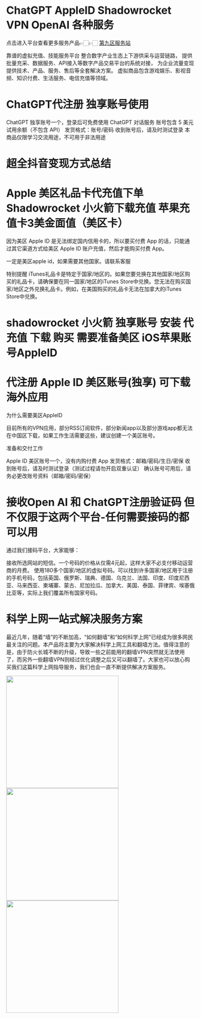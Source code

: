 # ChatGPT  AppleID Shadowrocket  VPN OpenAI  各种服务
点击进入平台查看更多服务产品👉🏻👉🏻 [第九区服务站](http://wp.huinong.co)

靠谱的虚拟充值、技能服务平台
整合数字产业生态上下游供采与运营链路， 提供批量充采、数据服务、API接入等数字产品交易平台的系统对接， 为企业流量变现提供技术、产品、服务、售后等全套解决方案。 虚拟商品包含游戏娱乐、影视音频、知识付费、生活服务、电信充值等领域。


# ChatGPT代注册 独享账号使用 

ChatGPT 独享账号一个，登录后可免费使用 ChatGPT 对话服务
账号包含 5 美元试用余额（不包含 API）
发货格式：账号/密码
收到账号后，请及时测试登录
本商品仅限学习交流用途，不可用于非法用途

# 超全抖音变现方式总结

# Apple 美区礼品卡代充值下单 Shadowrocket 小火箭下载充值 苹果充值卡3美金面值（美区卡）
因为美区 Apple ID 是无法绑定国内信用卡的，所以要买付费 App 的话，只能通过其它渠道方式给美区 Apple ID 账户充值，然后才能购买付费 App。 

一定是美区apple id，如果需要其他国家。请联系客服

特别提醒
iTunes礼品卡是特定于国家/地区的。如果您要兑换在其他国家/地区购买的礼品卡，请确保要在同一国家/地区的iTunes Store中兑换。您无法在购买国家/地区之外兑换礼品卡。例如，在美国购买的礼品卡无法在加拿大的iTunes Store中兑换。


# shadowrocket 小火箭 独享账号 安装 代充值 下载 购买 需要准备美区 iOS苹果账号AppleID


# 代注册 Apple ID 美区账号(独享) 可下载海外应用

为什么需要美区AppleID

目前所有的VPN应用，部分RSS订阅软件，部分新闻app以及部分游戏app都无法在中国区下载，如果工作生活需要这些，建议创建一个美区账号。

准备和交付工作

Apple ID 美区账号一个，没有内购付费 App
发货格式：邮箱/密码/生日/密保
收到账号后，请及时测试登录（测试过程请勿开启双重认证）
确认账号可用后，请务必更改账号资料（邮箱/密码/密保）


# 接收Open AI 和 ChatGPT注册验证码 但不仅限于这两个平台-任何需要接码的都可以用

通过我们接码平台，大家能够：

接收所选网站的短信。一个号码的价格从仅需4元起，这样大家不必支付移动运营商的月费。
使用180多个国家/地区的虚拟号码。可以找到许多国家/地区用于注册的手机号码，包括英国、俄罗斯、瑞典、德国、乌克兰、法国、印度、印度尼西亚、马来西亚、柬埔寨、蒙古、尼加拉瓜、加拿大、美国、泰国、菲律宾、埃塞俄比亚等，实际上我们覆盖所有国家号码。


# 科学上网一站式解决服务方案

最近几年，随着“墙”的不断加高，“如何翻墙”和“如何科学上网”已经成为很多网民最关注的问题。本产品将主要为大家解决科学上网工具和翻墙方法。值得注意的是，由于防火长城不断的升级，导致一些之前能用的翻墙VPN突然就无法使用了，而另外一些翻墙VPN则经过优化调整之后又可以翻墙了。大家也可以放心购买我们这篇科学上网指导服务，我们也会一直不断提供解决方案服务。

<img src="https://wp.huinong.co/wp-content/uploads/2023/03/qrcode_wp.huinong.co_.png" width="300px">   <img src="https://wp.huinong.co/wp-content/uploads/2022/12/1670771431_716.jpg" width="300px">    <img src="https://wp.huinong.co/wp-content/uploads/2023/03/1679154739_470.jpg" width="300px">
 


